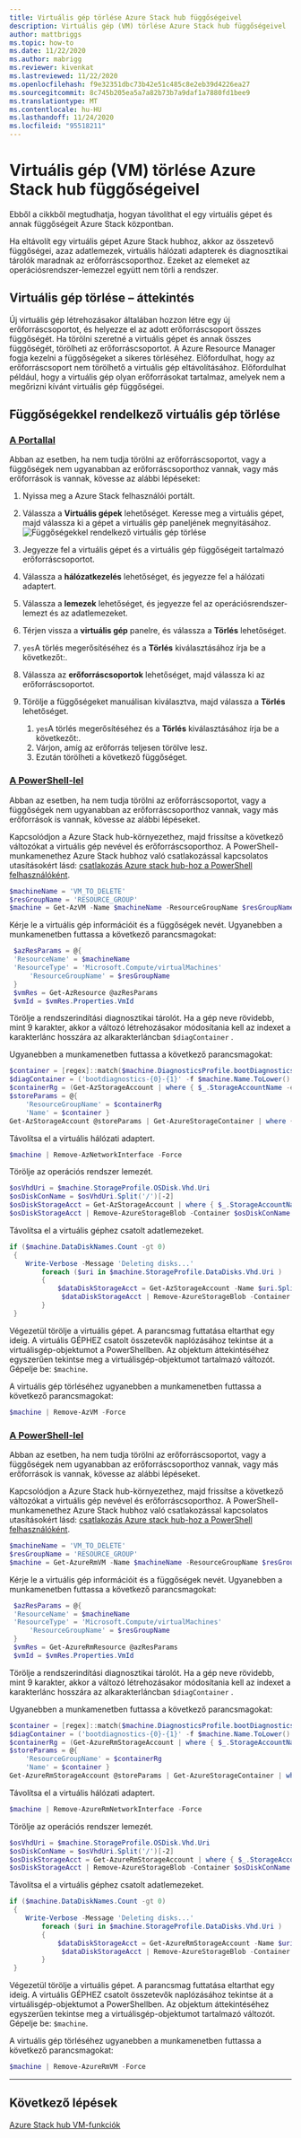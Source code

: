 ```yaml
---
title: Virtuális gép törlése Azure Stack hub függőségeivel
description: Virtuális gép (VM) törlése Azure Stack hub függőségeivel
author: mattbriggs
ms.topic: how-to
ms.date: 11/22/2020
ms.author: mabrigg
ms.reviewer: kivenkat
ms.lastreviewed: 11/22/2020
ms.openlocfilehash: f9e32351dbc73b42e51c485c8e2eb39d4226ea27
ms.sourcegitcommit: 8c745b205ea5a7a82b73b7a9daf1a7880fd1bee9
ms.translationtype: MT
ms.contentlocale: hu-HU
ms.lasthandoff: 11/24/2020
ms.locfileid: "95518211"
---
```

# <a name="how-to-delete-a-vm-virtual-machine-with-dependencies-on-azure-stack-hub"></a>Virtuális gép (VM) törlése Azure Stack hub függőségeivel

Ebből a cikkből megtudhatja, hogyan távolíthat el egy virtuális gépet és annak függőségeit Azure Stack központban.

Ha eltávolít egy virtuális gépet Azure Stack hubhoz, akkor az összetevő függőségei, azaz adatlemezek, virtuális hálózati adapterek és diagnosztikai tárolók maradnak az erőforráscsoporthoz. Ezeket az elemeket az operációsrendszer-lemezzel együtt nem törli a rendszer.

## <a name="delete-a-vm-overview"></a>Virtuális gép törlése – áttekintés

Új virtuális gép létrehozásakor általában hozzon létre egy új erőforráscsoportot, és helyezze el az adott erőforráscsoport összes függőségét. Ha törölni szeretné a virtuális gépet és annak összes függőségét, törölheti az erőforráscsoportot. A Azure Resource Manager fogja kezelni a függőségeket a sikeres törléséhez. Előfordulhat, hogy az erőforráscsoport nem törölhető a virtuális gép eltávolításához. Előfordulhat például, hogy a virtuális gép olyan erőforrásokat tartalmaz, amelyek nem a megőrizni kívánt virtuális gép függőségei.

## <a name="delete-a-vm-with-dependencies"></a>Függőségekkel rendelkező virtuális gép törlése

### <a name="with-the-portal"></a>[A Portallal](#tab/portal)

Abban az esetben, ha nem tudja törölni az erőforráscsoportot, vagy a függőségek nem ugyanabban az erőforráscsoporthoz vannak, vagy más erőforrások is vannak, kövesse az alábbi lépéseket:

1. Nyissa meg a Azure Stack felhasználói portált.

2. Válassza a **Virtuális gépek** lehetőséget. Keresse meg a virtuális gépet, majd válassza ki a gépet a virtuális gép paneljének megnyitásához.  
![Függőségekkel rendelkező virtuális gép törlése](./media/delete-vm/azure-stack-hub-delete-vm-portal.png)  

3. Jegyezze fel a virtuális gépet és a virtuális gép függőségeit tartalmazó erőforráscsoportot.

4. Válassza a **hálózatkezelés** lehetőséget, és jegyezze fel a hálózati adaptert.

5. Válassza a **lemezek** lehetőséget, és jegyezze fel az operációsrendszer-lemezt és az adatlemezeket.

6. Térjen vissza a **virtuális gép** panelre, és válassza a **Törlés** lehetőséget.

7. `yes`A törlés megerősítéséhez és a **Törlés** kiválasztásához írja be a következőt:.

7. Válassza az **erőforráscsoportok** lehetőséget, majd válassza ki az erőforráscsoportot.

8. Törölje a függőségeket manuálisan kiválasztva, majd válassza a **Törlés** lehetőséget.
    1. `yes`A törlés megerősítéséhez és a **Törlés** kiválasztásához írja be a következőt:.
    2. Várjon, amíg az erőforrás teljesen törölve lesz.
    3. Ezután törölheti a következő függőséget.

### <a name="with-powershell"></a>[A PowerShell-lel](#tab/ps-az)

Abban az esetben, ha nem tudja törölni az erőforráscsoportot, vagy a függőségek nem ugyanabban az erőforráscsoporthoz vannak, vagy más erőforrások is vannak, kövesse az alábbi lépéseket.

Kapcsolódjon a Azure Stack hub-környezethez, majd frissítse a következő változókat a virtuális gép nevével és erőforráscsoporthoz. A PowerShell-munkamenethez Azure Stack hubhoz való csatlakozással kapcsolatos utasításokért lásd: [csatlakozás Azure stack hub-hoz a PowerShell felhasználóként](azure-stack-powershell-configure-user.md).

```powershell
$machineName = 'VM_TO_DELETE'
$resGroupName = 'RESOURCE_GROUP'
$machine = Get-AzVM -Name $machineName -ResourceGroupName $resGroupName
```

Kérje le a virtuális gép információit és a függőségek nevét. Ugyanebben a munkamenetben futtassa a következő parancsmagokat:

```powershell
 $azResParams = @{
 'ResourceName' = $machineName
 'ResourceType' = 'Microsoft.Compute/virtualMachines'
     'ResourceGroupName' = $resGroupName
 }
 $vmRes = Get-AzResource @azResParams
 $vmId = $vmRes.Properties.VmId
```

Törölje a rendszerindítási diagnosztikai tárolót. Ha a gép neve rövidebb, mint 9 karakter, akkor a változó létrehozásakor módosítania kell az indexet a karakterlánc hosszára az alkarakterláncban `$diagContainer` . 

Ugyanebben a munkamenetben futtassa a következő parancsmagokat:

```powershell
$container = [regex]::match($machine.DiagnosticsProfile.bootDiagnostics.storageUri, '^http[s]?://(.+?)\.').groups[1].value
$diagContainer = ('bootdiagnostics-{0}-{1}' -f $machine.Name.ToLower().Substring(0, 9), $vmId)
$containerRg = (Get-AzStorageAccount | where { $_.StorageAccountName -eq $container }).ResourceGroupName
$storeParams = @{
    'ResourceGroupName' = $containerRg
    'Name' = $container }
Get-AzStorageAccount @storeParams | Get-AzureStorageContainer | where { $_.Name-eq $diagContainer } | Remove-AzureStorageContainer -Force
```

Távolítsa el a virtuális hálózati adaptert.

```powershell
$machine | Remove-AzNetworkInterface -Force
```

Törölje az operációs rendszer lemezét.

```powershell
$osVhdUri = $machine.StorageProfile.OSDisk.Vhd.Uri
$osDiskConName = $osVhdUri.Split('/')[-2]
$osDiskStorageAcct = Get-AzStorageAccount | where { $_.StorageAccountName -eq $osVhdUri.Split('/')[2].Split('.')[0] }
$osDiskStorageAcct | Remove-AzureStorageBlob -Container $osDiskConName -Blob $osVhdUri.Split('/')[-1]
```

Távolítsa el a virtuális géphez csatolt adatlemezeket.

```powershell
if ($machine.DataDiskNames.Count -gt 0)
 {
    Write-Verbose -Message 'Deleting disks...'
        foreach ($uri in $machine.StorageProfile.DataDisks.Vhd.Uri )
        {
            $dataDiskStorageAcct = Get-AzStorageAccount -Name $uri.Split('/')[2].Split('.')[0]
             $dataDiskStorageAcct | Remove-AzureStorageBlob -Container $uri.Split('/')[-2] -Blob $uri.Split('/')[-1] -ea Ignore
        }
 }
```

Végezetül törölje a virtuális gépet. A parancsmag futtatása eltarthat egy ideig. A virtuális GÉPHEZ csatolt összetevők naplózásához tekintse át a virtuálisgép-objektumot a PowerShellben. Az objektum áttekintéséhez egyszerűen tekintse meg a virtuálisgép-objektumot tartalmazó változót. Gépelje be: `$machine`.

A virtuális gép törléséhez ugyanebben a munkamenetben futtassa a következő parancsmagokat:

```powershell
$machine | Remove-AzVM -Force
```
### <a name="with-powershell"></a>[A PowerShell-lel](#tab/ps-azureRM)

Abban az esetben, ha nem tudja törölni az erőforráscsoportot, vagy a függőségek nem ugyanabban az erőforráscsoporthoz vannak, vagy más erőforrások is vannak, kövesse az alábbi lépéseket.

Kapcsolódjon a Azure Stack hub-környezethez, majd frissítse a következő változókat a virtuális gép nevével és erőforráscsoporthoz. A PowerShell-munkamenethez Azure Stack hubhoz való csatlakozással kapcsolatos utasításokért lásd: [csatlakozás Azure stack hub-hoz a PowerShell felhasználóként](azure-stack-powershell-configure-user.md).

```powershell
$machineName = 'VM_TO_DELETE'
$resGroupName = 'RESOURCE_GROUP'
$machine = Get-AzureRmVM -Name $machineName -ResourceGroupName $resGroupName
```

Kérje le a virtuális gép információit és a függőségek nevét. Ugyanebben a munkamenetben futtassa a következő parancsmagokat:

```powershell
 $azResParams = @{
 'ResourceName' = $machineName
 'ResourceType' = 'Microsoft.Compute/virtualMachines'
     'ResourceGroupName' = $resGroupName
 }
 $vmRes = Get-AzureRmResource @azResParams
 $vmId = $vmRes.Properties.VmId
```

Törölje a rendszerindítási diagnosztikai tárolót. Ha a gép neve rövidebb, mint 9 karakter, akkor a változó létrehozásakor módosítania kell az indexet a karakterlánc hosszára az alkarakterláncban `$diagContainer` . 

Ugyanebben a munkamenetben futtassa a következő parancsmagokat:

```powershell
$container = [regex]::match($machine.DiagnosticsProfile.bootDiagnostics.storageUri, '^http[s]?://(.+?)\.').groups[1].value
$diagContainer = ('bootdiagnostics-{0}-{1}' -f $machine.Name.ToLower().Substring(0, 9), $vmId)
$containerRg = (Get-AzureRmStorageAccount | where { $_.StorageAccountName -eq $container }).ResourceGroupName
$storeParams = @{
    'ResourceGroupName' = $containerRg
    'Name' = $container }
Get-AzureRmStorageAccount @storeParams | Get-AzureStorageContainer | where { $_.Name-eq $diagContainer } | Remove-AzureStorageContainer -Force
```

Távolítsa el a virtuális hálózati adaptert.

```powershell
$machine | Remove-AzureRmNetworkInterface -Force
```

Törölje az operációs rendszer lemezét.

```powershell
$osVhdUri = $machine.StorageProfile.OSDisk.Vhd.Uri
$osDiskConName = $osVhdUri.Split('/')[-2]
$osDiskStorageAcct = Get-AzureRmStorageAccount | where { $_.StorageAccountName -eq $osVhdUri.Split('/')[2].Split('.')[0] }
$osDiskStorageAcct | Remove-AzureStorageBlob -Container $osDiskConName -Blob $osVhdUri.Split('/')[-1]
```

Távolítsa el a virtuális géphez csatolt adatlemezeket.

```powershell
if ($machine.DataDiskNames.Count -gt 0)
 {
    Write-Verbose -Message 'Deleting disks...'
        foreach ($uri in $machine.StorageProfile.DataDisks.Vhd.Uri )
        {
            $dataDiskStorageAcct = Get-AzureRmStorageAccount -Name $uri.Split('/')[2].Split('.')[0]
             $dataDiskStorageAcct | Remove-AzureStorageBlob -Container $uri.Split('/')[-2] -Blob $uri.Split('/')[-1] -ea Ignore
        }
 }
```

Végezetül törölje a virtuális gépet. A parancsmag futtatása eltarthat egy ideig. A virtuális GÉPHEZ csatolt összetevők naplózásához tekintse át a virtuálisgép-objektumot a PowerShellben. Az objektum áttekintéséhez egyszerűen tekintse meg a virtuálisgép-objektumot tartalmazó változót. Gépelje be: `$machine`.

A virtuális gép törléséhez ugyanebben a munkamenetben futtassa a következő parancsmagokat:

```powershell
$machine | Remove-AzureRmVM -Force
```
---
## <a name="next-steps"></a>Következő lépések

[Azure Stack hub VM-funkciók](azure-stack-vm-considerations.md)